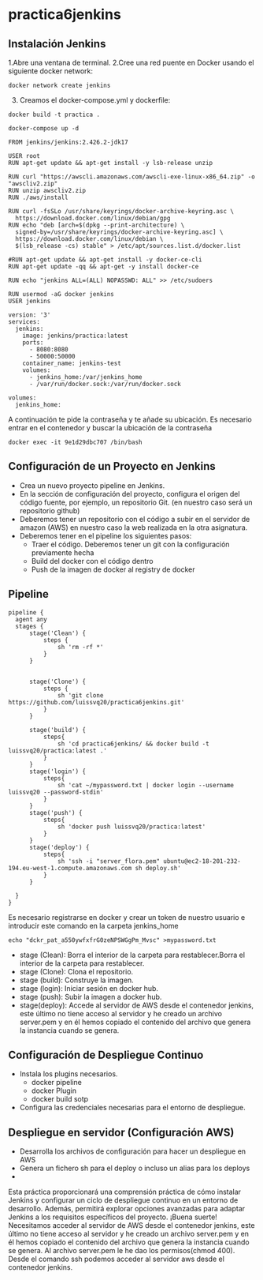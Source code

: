 # practica6jenkins
## Instalación Jenkins
1.Abre una ventana de terminal.
2.Cree una red puente en Docker usando el siguiente docker network:
```
docker network create jenkins
```
3. Creamos el docker-compose.yml y dockerfile:
```
docker build -t practica .
```
```
docker-compose up -d
```
```
FROM jenkins/jenkins:2.426.2-jdk17

USER root
RUN apt-get update && apt-get install -y lsb-release unzip

RUN curl "https://awscli.amazonaws.com/awscli-exe-linux-x86_64.zip" -o "awscliv2.zip"
RUN unzip awscliv2.zip
RUN ./aws/install

RUN curl -fsSLo /usr/share/keyrings/docker-archive-keyring.asc \
  https://download.docker.com/linux/debian/gpg
RUN echo "deb [arch=$(dpkg --print-architecture) \
  signed-by=/usr/share/keyrings/docker-archive-keyring.asc] \
  https://download.docker.com/linux/debian \
  $(lsb_release -cs) stable" > /etc/apt/sources.list.d/docker.list

#RUN apt-get update && apt-get install -y docker-ce-cli
RUN apt-get update -qq && apt-get -y install docker-ce

RUN echo "jenkins ALL=(ALL) NOPASSWD: ALL" >> /etc/sudoers

RUN usermod -aG docker jenkins
USER jenkins
```
```
version: '3'
services:
  jenkins:
    image: jenkins/practica:latest
    ports:
      - 8080:8080
      - 50000:50000
    container_name: jenkins-test
    volumes:
      - jenkins_home:/var/jenkins_home
      - /var/run/docker.sock:/var/run/docker.sock
      
volumes:
  jenkins_home:

```
A continuación te pide la contraseña y te añade su ubicación. Es necesario entrar en el contenedor y buscar la ubicación de la contraseña
```
docker exec -it 9e1d29dbc707 /bin/bash
```
## Configuración de un Proyecto en Jenkins
* Crea un nuevo proyecto pipeline en Jenkins.
* En la sección de configuración del proyecto, configura el origen del código fuente, por ejemplo, un repositorio Git. (en nuestro caso será un repositorio github)
* Deberemos tener un repositorio con el código a subir en el servidor de amazon (AWS) en nuestro caso la web realizada en la otra asignatura.
* Deberemos tener en el pipeline los siguientes pasos:
  - Traer el código. Deberemos tener un git con la configuración previamente hecha
  - Build del docker con el código dentro
  - Push de la imagen de docker al registry de docker
## Pipeline
  ```
pipeline {
    agent any
    stages {
        stage('Clean') {
            steps {
                sh 'rm -rf *'
            }
        }
    
        
        stage('Clone') {
            steps {
                sh 'git clone https://github.com/luissvq20/practica6jenkins.git'
            }
        }
        
        stage('build') {
            steps{
                sh 'cd practica6jenkins/ && docker build -t luissvq20/practica:latest .'
            }
        }
        stage('login') {
            steps{
                sh 'cat ~/mypassword.txt | docker login --username luissvq20 --password-stdin'
            }
        }
        stage('push') {
            steps{
                sh 'docker push luissvq20/practica:latest'
            }
        }
        stage('deploy') {
            steps{
                sh 'ssh -i "server_flora.pem" ubuntu@ec2-18-201-232-194.eu-west-1.compute.amazonaws.com sh deploy.sh'
            }
        }
        
    }
}
```
Es necesario registrarse en docker y crear un token de nuestro usuario e introducir este comando en la carpeta jenkins_home 
```
echo "dckr_pat_a550ywfxfrG0zeNPSWGgPm_Mvsc" >mypassword.txt
```
* stage (Clean): Borra el interior de la carpeta para restablecer.Borra el interior de la carpeta para restablecer.
* stage (Clone): Clona el repositorio.
* stage (build): Construye la imagen.
* stage (login): Iniciar sesión en docker hub.
* stage (push): Subir la imagen a docker hub.
* stage(deploy): Accede al servidor de AWS desde el contenedor jenkins, este último no tiene acceso al servidor y he creado un archivo server.pem y en él hemos copiado el contenido del archivo que genera la instancia cuando se genera.
## Configuración de Despliegue Continuo
* Instala los plugins necesarios.
  - docker pipeline
  - docker Plugin
  - docker build sotp
* Configura las credenciales necesarias para el entorno de despliegue.
## Despliegue en servidor (Configuración AWS)
*  Desarrolla los archivos de configuración para hacer un despliegue en AWS
* Genera un fichero sh para el deploy o incluso un alias para los deploys
* 
Esta práctica proporcionará una comprensión práctica de cómo instalar Jenkins y configurar un ciclo de despliegue continuo en un entorno de desarrollo. Además, permitirá explorar opciones avanzadas para adaptar Jenkins a los requisitos específicos del proyecto. ¡Buena suerte!
Necesitamos acceder al servidor de AWS desde el contenedor jenkins, este último no tiene acceso al servidor y he creado un archivo server.pem y en él hemos copiado el contenido del archivo que genera la instancia cuando se genera.
Al archivo server.pem le he dao los permisos(chmod 400).
Desde el comando ssh podemos acceder al servidor aws desde el contenedor jenkins.




